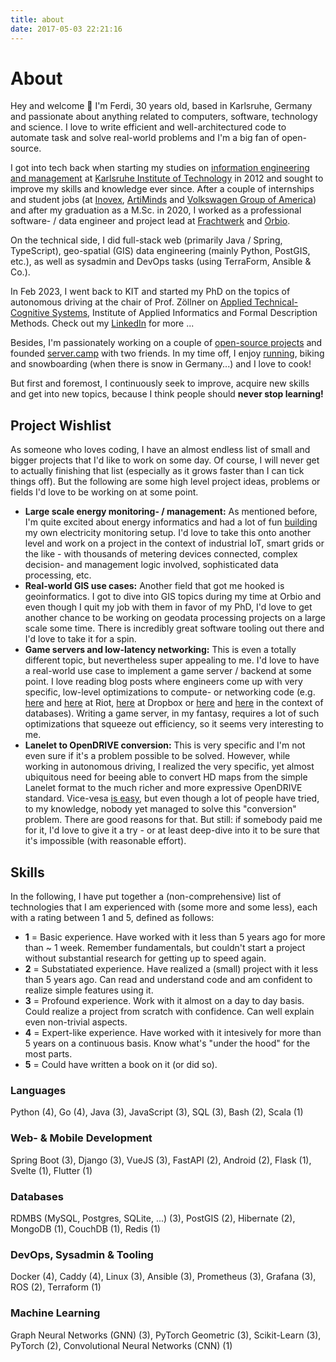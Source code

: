 ```yaml
---
title: about
date: 2017-05-03 22:21:16
---
```


# About

Hey and welcome 👋 I'm Ferdi, 30 years old, based in Karlsruhe, Germany and passionate about anything related to computers, software, technology and science. I love to write efficient and well-architectured code to automate task and solve real-world problems and I'm a big fan of open-source.

I got into tech back when starting my studies on [information engineering and management](https://informationswirtschaft.org) at [Karlsruhe Institute of Technology](https://kit.edu) in 2012 and sought to improve my skills and knowledge ever since. After a couple of internships and student jobs (at [Inovex](https://inovex.de), [ArtiMinds](https://artiminds.com) and [Volkswagen Group of America](https://vwiecc.com/)) and after my graduation as a M.Sc. in 2020, I worked as a professional software- / data engineer and project lead at [Frachtwerk](https://frachtwerk.de) and [Orbio](https://orbio.earth). 

On the technical side, I did full-stack web (primarily Java / Spring, TypeScript), geo-spatial (GIS) data engineering (mainly Python, PostGIS, etc.), as well as sysadmin and DevOps tasks (using TerraForm, Ansible & Co.). 

In Feb 2023, I went back to KIT and started my PhD on the topics of autonomous driving at the chair of Prof. Zöllner on [Applied Technical-Cognitive Systems](https://aifb.kit.edu/web/Angewandte_Technisch-Kognitive_Systeme/en), Institute of Applied Informatics and Formal Description Methods. Check out my [LinkedIn](https://www.linkedin.com/in/ferdinand-m%C3%BCtsch/details/skills/) for more ...

Besides, I'm passionately working on a couple of [open-source projects](https://github.com/muety) and founded [server.camp](https://server.camp) with two friends. In my time off, I enjoy [running](https://www.strava.com/athletes/76078245), biking and snowboarding (when there is snow in Germany...) and I love to cook!

But first and foremost, I continuously seek to improve, acquire new skills and get into new topics, because I think people should **never stop learning!**

## Project Wishlist
As someone who loves coding, I have an almost endless list of small and bigger projects that I'd like to work on some day. Of course, I will never get to actually finishing that list (especially as it grows faster than I can tick things off). But the following are some high level project ideas, problems or fields I'd love to be working on at some point.

* **Large scale energy monitoring- / management:** As mentioned before, I'm quite excited about energy informatics and had a lot of fun [building](/energy-monitoring-pt-1-ir-readers-sml-mqtt-node-red-prometheus-grafana.html) my own electricity monitoring setup. I'd love to take this onto another level and work on a project in the context of industrial IoT, smart grids or the like - with thousands of metering devices connected, complex decision- and management logic involved, sophisticated data processing, etc.
* **Real-world GIS use cases:** Another field that got me hooked  is geoinformatics. I got to dive into GIS topics during my time at Orbio and even though I quit my job with them in favor of my PhD, I'd love to get another chance to be working on geodata processing projects on a large scale some time. There is incredibly great software tooling out there and I'd love to take it for a spin.
* **Game servers and low-latency networking:** This is even a totally different topic, but nevertheless super appealing to me. I'd love to have a real-world use case to implement a game server / backend at some point. I love reading blog posts where engineers come up with very specific, low-level optimizations to compute- or networking code (e.g. [here](https://technology.riotgames.com/news/fixing-internet-real-time-applications-part-i) and [here](https://technology.riotgames.com/news/peeking-valorants-netcode) at Riot, [here](https://dropbox.tech/infrastructure/-broccoli--syncing-faster-by-syncing-less) at Dropbox or [here](https://about.gitlab.com/blog/2021/09/29/why-we-spent-the-last-month-eliminating-postgresql-subtransactions/) and [here](https://neon.tech/blog/quicker-serverless-postgres) in the context of databases). Writing a game server, in my fantasy, requires a lot of such optimizations that squeeze out efficiency, so it seems very interesting to me.
* **Lanelet to OpenDRIVE conversion:** This is very specific and I'm not even sure if it's a problem possible to be solved. However, while working in autonomous driving, I realized the very specific, yet almost ubiquitous need for beeing able to convert HD maps from the simple Lanelet format to the much richer and more expressive OpenDRIVE standard. Vice-vesa [is easy](/how-to-convert-opendrive-to-lanelet2.html), but even though a lot of people have tried, to my knowledge, nobody yet managed to solve this "conversion" problem. There are good reasons for that. But still: if somebody paid me for it, I'd love to give it a try - or at least deep-dive into it to be sure that it's impossible (with reasonable effort).

## Skills
In the following, I have put together a (non-comprehensive) list of technologies that I am experienced with (some more and some less), each with a rating between 1 and 5, defined as follows:

* **1** = Basic experience. Have worked with it less than 5 years ago for more than ~ 1 week. Remember fundamentals, but couldn't start a project without substantial research for getting up to speed again.
* **2** = Substatiated experience. Have realized a (small) project with it less than 5 years ago. Can read and understand code and am confident to realize simple features using it.
* **3** = Profound experience. Work with it almost on a day to day basis. Could realize a project from scratch with confidence. Can well explain even non-trivial aspects.
* **4** = Expert-like experience. Have worked with it intesively for more than 5 years on a continuous basis. Know what's "under the hood" for the most parts.
* **5** = Could have written a book on it (or did so).

### Languages
Python (4), Go (4), Java (3), JavaScript (3), SQL (3), Bash (2), Scala (1)

### Web- & Mobile Development
Spring Boot (3), Django (3), VueJS (3), FastAPI (2), Android (2), Flask (1), Svelte (1), Flutter (1)

### Databases
RDMBS (MySQL, Postgres, SQLite, ...) (3), PostGIS (2), Hibernate (2), MongoDB (1), CouchDB (1), Redis (1)

### DevOps, Sysadmin & Tooling
Docker (4), Caddy (4), Linux (3), Ansible (3), Prometheus (3), Grafana (3), ROS (2), Terraform (1)

### Machine Learning
Graph Neural Networks (GNN) (3), PyTorch Geometric (3), Scikit-Learn (3), PyTorch (2), Convolutional Neural Networks (CNN) (1)